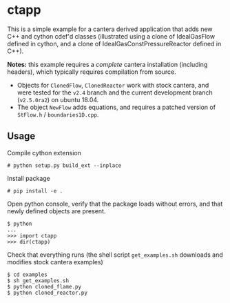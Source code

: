 # ctapp

This is a simple example for a cantera derived application that adds new C++ and cython cdef'd classes (illustrated using a clone of IdealGasFlow defined in cython, and a clone of IdealGasConstPressureReactor defined in C++).

__Notes:__ this example requires a *complete* cantera installation (including headers), which typically requires compilation from source. 

 * Objects for `ClonedFlow`, `ClonedReactor` work with stock cantera, and were tested for the `v2.4` branch and the current development branch (`v2.5.0ra2`) on ubuntu 18.04.
 * The object `NewFlow` adds equations, and requires a patched version of `StFlow.h` / `boundaries1D.cpp`.

## Usage

Compile cython extension

```
# python setup.py build_ext --inplace
```

Install package

```
# pip install -e .
```

Open python console, verify that the package loads without errors, and that newly defined objects are present.

```
$ python
...
>>> import ctapp
>>> dir(ctapp)
```

Check that everything runs (the shell script `get_examples.sh` downloads and modifies stock cantera examples)

```
$ cd examples
$ sh get_examples.sh
$ python cloned_flame.py
$ python cloned_reactor.py
```
